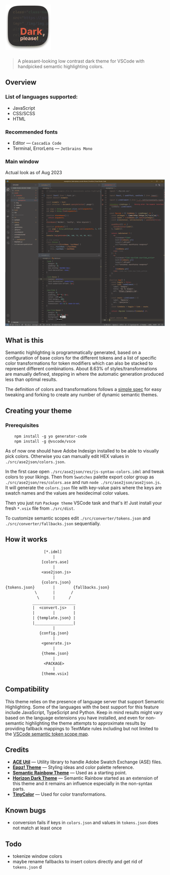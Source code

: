 <!-- ![wip](https://img.shields.io/badge/-work%20in%20progress-red) -->
<!-- # Dark, please! -->

# ![icon](assets/img/dark-please-logo.png)

> A pleasant-looking low contrast dark theme for VSCode with handpicked semantic highlighting colors.

## Overview

### List of languages supported:

- JavaScript
- CSS/SCSS
- HTML

### Recommended fonts

- Editor — `Cascadia Code`
- Terminal, ErrorLens — `Jetbrains Mono`

### **Main window**

Actual look as of Aug 2023

![Main window look](assets/img/main-window_current-state.png)

## What is this

Semantic highlighting is programmatically generated, based on a configuration of base colors for the different tokens and a list of specific color transformations for token modifiers which can also be stacked to represent different combinations.
About 8.63% of styles/transformations are manually defined, stepping in where the automatic generation produced less than optimal results.

The definition of colors and transformations follows a [simple spec](https://github.com/Thertzlor/semantic-rainbow/tree/main/generator#user-content-working-with-the-semantic-theme-generator) for easy tweaking and forking to create any number of dynamic semantic themes.

## Creating your theme

### Prerequisites
 ```shell
     npm install -g yo generator-code
     npm install -g @vscode/vsce
 ```

As of now one should have Adobe Indesign installed to be able to visually pick colors.
Otherwise you can manually edit HEX values in `./src/ase2json/colors.json`.

In the first case open `./src/ase2json/res/js-syntax-colors.idml` and tweak colors to your likings. Then from `Swatches` palette export color group as `./src/ase2json/res/colors.ase` and run `node ./src/ase2json/ase2json.js`. It will generate the `colors.json` file with key-value pairs where the keys are swatch names and the values are hexidecimal color values.

Then you just run `Package theme` VSCode task and that's it! Just install your fresh `*.vsix` file from `./src/dist`.

To customize semantic scopes edit `./src/converter/tokens.json` and `./src/converter/fallbacks.json` sequentially.

## How it works

```
                 [*.idml]
                     |
                [colors.ase]
                     |
                <ase2json.js>
                     |
                {colors.json}
{tokens.json}        |        {fallbacks.json}
             \       |       /
              \      |      /
            ___________________
            |  <convert.js>   |
            |        |        |
            | {template.json} |
            |_________________|
                     |
               {config.json}
                     |
                <generate.js>
                     |
                {theme.json}
                     |
                 <PACKAGE>
                     |
                [theme.vsix]
```

## Compatibility

This theme relies on the presence of language server that support Semantic Highlighting. Some of the languages with the best support for this feature include JavaScript, TypeScript and Python.
Keep in mind results might vary based on the language extensions you have installed, and even for non-semantic highlighting the theme attempts to approximate results by providing fallback mappings to TextMate rules including but not limited to the [VSCode semantic token scope map](https://code.visualstudio.com/api/language-extensions/semantic-highlight-guide#semantic-token-scope-map).

<!-- ## Installation -->

<!-- Install from VSCode or via the [Visual Studio Code Marketplace](https://marketplace.visualstudio.com/items?itemName=<...>). -->

## Credits

- [**ACE Util**](https://github.com/dfernandez79/ase-util) — Utility library to handle Adobe Swatch Exchange (ASE) files.
- [**Eppz! Theme**](https://github.com/Geri-Borbas/VSCode.Extension.eppz_Code) — Styling ideas and color palette reference.
- [**Semantic Rainbow Theme**](https://github.com/Thertzlor/semantic-rainbow/) — Used as a starting point.
- [**Horizon Dark Theme**](https://horizontheme.netlify.app/) — Semantic Rainbow started as an extension of this theme and it remains an influence especially in the non-syntax parts.
- [**TinyColor**](https://github.com/bgrins/TinyColor) — Used for color transformations.

## Known bugs

- conversion fails if keys in `colors.json` and values in `tokens.json` does not match at least once

## Todo

- tokenize window colors
- maybe rename fallbacks to insert colors directly and get rid of `tokens.json`
d

